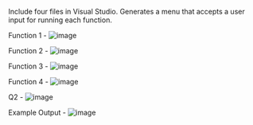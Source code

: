 Include four files in Visual Studio. Generates a menu that accepts a user input for running each function.

Function 1 -
![image](https://github.com/user-attachments/assets/28f6bb81-58c0-4186-952b-19c650c87576)


Function 2 - 
![image](https://github.com/user-attachments/assets/5832911e-1aca-4ab6-9a46-528177ecbd32)


Function 3 -
![image](https://github.com/user-attachments/assets/81d19c86-ba6c-4392-8e53-3f304e38a357)


Function 4 - 
![image](https://github.com/user-attachments/assets/a9437ec0-b5c6-4319-9bc9-2d5febca9cfd)


Q2 - 
![image](https://github.com/user-attachments/assets/58f4eb05-96d1-4a78-8be0-2573dafefde1)


Example Output - 
![image](https://github.com/user-attachments/assets/2b26af45-9dcc-481c-8e16-98cf8a7f0e05)




